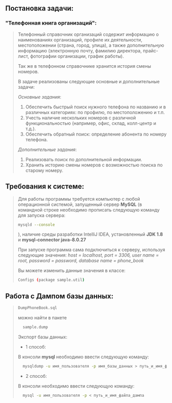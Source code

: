 ## Постановка задачи:
### "Телефонная книга организаций":
>Телефонный справочник организаций содержит информацию о наименованиях 
> организаций, профиле их деятельности, местоположении (страна, город, 
> улица), а также дополнительную информацию (электронную почту, фамилию директора, 
> прайс-лист, фотографии организации, график работы).
> 
> Так же в телефонном справочнике хранится история смены номеров.
> 
> В задаче реализованы следующие основные и дополнительные задачи:
> 
> *Основные задания*:
> 1. Обеспечить быстрый поиск нужного телефона по названию и в различных
> категориях: по профилю, по местоположению и т.п.
> 2. Учесть наличие нескольких номеров с различной функциональностью (например,
> офис, склад, колл-центр и т.д.).
> 3. Обеспечить обратный поиск: определение абонента по номеру телефона.
> 
> *Дополнительные задания*:
> 1. Реализовать поиск по дополнительной информации.
> 2. Хранить историю смены номеров с возможностью поиска по старому номеру.
>
## Требования к системе:
>Для работы программы требуется компьютер с любой операционной системой, запущенный сервер **MySQL**
> (в командной строке необходимо прописать следующую команду для запуска сервера:
>   ```sh
>   mysqld --console
> ```
> ), наличие среды разработки IntelliJ IDEA, установленный **JDK 1.8** и 
> **mysql-connector java-8.0.27**
> 
> При запуске программа сама подключиться к серверу, используя следующие значения:
> *host = localhost, port = 3306, user name = root, password = password, database name = phone_book*
>
> Вы можете изменить данные значения в классе:
>    ```sh
>   Configs (package sample.util)
> ```

## Работа с Дампом базы данных:
>    ```sh
>   DumpPhoneBook.sql
> ```
> можно найти в пакете 
> ```sh
>   sample.dump
> ```
> Экспорт базы данных:
> 
> * 1 способ:
> 
> В консоли **mysql** необходимо ввести следующую команду:
> ```sh
>   mysqldump -u имя_пользователя -p имя_базы_данных > путь_и_имя_файла_дампа
> ```
> * 2 способ:
>
> В консоли необходимо ввести следующую команду:
> ```sh
>   mysql -u имя_пользователя -p < путь_и_имя_файла_дампа
> ```